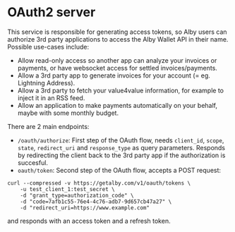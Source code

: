 # OAuth2 server

This service is responsible for generating access tokens, so Alby users can authorize 3rd party applications
to access the Alby Wallet API in their name. Possible use-cases include:

- Allow read-only access so another app can analyze your invoices or payments, or have websocket access for settled invoices/payments.
- Allow a 3rd party app to generate invoices for your account (= eg. Lightning Address).
- Allow a 3rd party to fetch your value4value information, for example to inject it in an RSS feed.
- Allow an application to make payments automatically on your behalf, maybe with some monthly budget.

There are 2 main endpoints:

- `/oauth/authorize`: First step of the OAuth flow, needs `client_id`, `scope`, `state`, `redirect_uri` and `response_type` as query parameters.
Responds by redirecting the client back to the 3rd party app if the authorization is succesful.	
- `oauth/token`: Second step of the OAuth flow, accepts a POST request:
```
curl --compressed -v https://getalby.com/v1/oauth/tokens \
	-u test_client_1:test_secret \
	-d "grant_type=authorization_code" \
	-d "code=7afb1c55-76e4-4c76-adb7-9d657cb47a27" \
	-d "redirect_uri=https://www.example.com"
```
and responds with an access token and a refresh token.